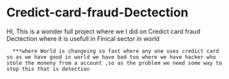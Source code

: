 # Credict-card-fraud-Dectection

HI, This is a wonder full project where we I did on Credict card fraud Dectection where it is usefull in Finical sector in world 

      ***where World is changeing so fast where any one uses credict card so as we have good in world we have bad too where we have hacker who stole the moneny from a account ,so as the problem we need some way to stop this that is detection
      

